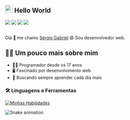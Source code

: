 ## <img src="https://media.giphy.com/media/hvRJCLFzcasrR4ia7z/giphy.gif" width="25"> Hello World

<div> 
  <a href="https://www.instagram.com/_gabrielrabello_.br/" target="_blank"><img src="https://img.shields.io/badge/-Instagram-5d52cb?style=for-the-badge&logo=instagram&logoColor=white" target="_blank"></a>
 <a href="https://discord.com/users/Marcus Vinicius#9740" target="_blank"><img src="https://img.shields.io/badge/Discord-7289DA?style=for-the-badge&logo=discord&logoColor=white" target="_blank"></a> 
  <a href = "sergio.gpr05@gmail.com"><img src="https://img.shields.io/badge/-Gmail-d00000?style=for-the-badge&logo=gmail&logoColor=white" target="_blank"></a>
  <a href="https://www.linkedin.com/in/s%C3%A9rgio-gabriel-rabelo-b7b9a827b/" target="_blank">
    <img src="https://img.shields.io/badge/-LinkedIn-%230077B5?style=for-the-badge&logo=linkedin&logoColor=white" target="_blank">
  </a> 
</div>
&nbsp;

Olá 🖖 me chamo [Sérgio Gabriel](https://www.linkedin.com/in/s%C3%A9rgio-gabriel-rabelo-b7b9a827b/) 😄 Sou desenvolvedor web.

## 👨‍🚀 Um pouco mais sobre mim
- 👨‍💻 Programador desde os 17 anos
- 🖥️ Fascinado por desenvolvimento web
- 🚀 Buscando sempre aprender cada dia mais


### 🛠️ Linguagens e Ferramentas  
[![Minhas Habilidades](https://skillicons.dev/icons?i=html,css,js,figma,py
)](https://skillicons.dev)

![Snake animation](https://github.com/Gabrielrabelo05/Gabrielrabelo05/blob/output/github-contribution-grid-snake.svg)
